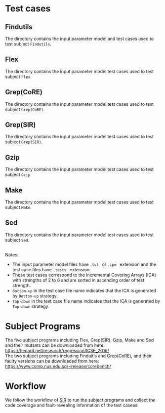 # Test cases<br>
## Findutils
The directory contains the input parameter model and test cases used to test subject `Findutils`.  
## Flex 
The directory contains the input parameter model  test cases used to test subject `Flex`.  
## Grep(CoRE)
The directory contains the input parameter model  test cases used to test subject `Grep(CoRE)`.  
## Grep(SIR)
The directory contains the input parameter model  test cases used to test subject `Grep(SIR)`.  
## Gzip
The directory contains the input parameter model  test cases used to test subject `Gzip`.  
## Make
The directory contains the input parameter model  test cases used to test subject `Make`.  
## Sed
The directory contains the input parameter model  test cases used to test subject `Sed`. <br><br> 

Notes:<br>
* The input parameter model files have `.tsl `  or `.ipm ` extension  and the test case files have `.tests ` extension.
* These test cases correspond to the Incremental Covering Arrays (ICA) with strengths of 2 to 6  and are sorted in ascending order of test strength. 
* `Bottom-up` in  the test case file name indicates that the ICA is generated by `Bottom-up` strategy.
* `Top-down` in the test case file name indicates that the ICA is generated by `Top-down` strategy.

# Subject Programs<br>
The five subject programs including Flex, Grep(SIR), Gzip, Make and Sed  and their mutants can be downloaded from here:<br>
https://henard.net/research/regression/ICSE_2016/<br> 
The two subject programs including Finduitls and Grep(CoRE), and their faulty versions can be downloaded from here:<br>
https://www.comp.nus.edu.sg/~release/corebench/


# Workflow<br>
We follow the workflow of [SIR](https://sir.csc.ncsu.edu/portal/index.php) to run the subject programs and collect the code coverage and fault-revealing information of the test casees.

